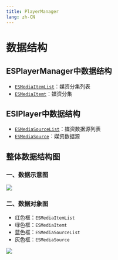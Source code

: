 ```yaml
---
title: PlayerManager
lang: zh-CN
---
```


# 数据结构

## ESPlayerManager中数据结构

* [`ESMediaItemList`](/zh-CN/component/player-manager/introduction)：媒资分集列表
* [`ESMediaItemt`](/zh-CN/component/player-manager/introduction)：媒资分集

## ESIPlayer中数据结构

* [`ESMediaSourceList`](/zh-CN/component/player/player)：媒资数据源列表
* [`ESMediaSource`](/zh-CN/component/player/player)：媒资数据源

## 整体数据结构图
### 一、数据示意图
<img src="/component/player-manager/data-structure.png" />

### 二、数据对象图

* 红色框：`ESMediaItemList`
* 绿色框：`ESMediaItemt`
* 蓝色框：`ESMediaSourceList`
* 灰色框：`ESMediaSource`

<img src="/component/player-manager/object-data.jpg" />
